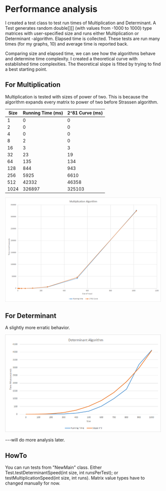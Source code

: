 # Performance analysis

I created a test class to test run times of Multiplication and Determinant. A Test generates random double[][] (with values from
-1000 to 1000) type matrices with user-specified size and runs either Multiplication or Determinant -algorithm. 
Elapsed time is collected. These tests are run many times (for my graphs, 10) and average time is reported back.


Comparing size and elapsed time, we can see how the algorithms behave and determine time complexity. I created a theoretical curve
with established time complexities. The theoretical slope is fitted by trying to find a best starting point.

## For Multiplication

Multiplication is tested with sizes of power of two. This is because the algorithm expands every matrix to power of two before
Strassen algorithm.

| Size | Running Time (ms) | 2^81 Curve (ms) |
|------|-------------------|-----------------|
|  1   | 0                 | 0               |
| 2    | 0                 | 0               |
| 4    | 0                 | 0               |
| 8    | 2                 | 0               |
| 16   | 3                 | 3               |
| 32   | 23                | 19              |
| 64   | 135               | 134             |
| 128  | 844               | 943             |
| 256  | 5925              | 6610            |
| 512  | 42332             | 46358           |
| 1024 | 326897            | 325103          |

![](https://github.com/tonitomaatti/MatrixCalc/blob/master/Documentation/Resources/MultiplicationTimeAnalysis1.png)




## For Determinant

A slightly more erratic behavior. 

![](https://github.com/tonitomaatti/MatrixCalc/blob/master/Documentation/Resources/DeterminantTimeAnalysis.png)

---will do more analysis later.

## HowTo

You can run tests from "NewMain" class. Either Test.testDeterminantSpeed(int size, int runsPerTest); or 
testMultiplicationSpeed(int size, int runs). Matrix value types have to changed manually for now.
